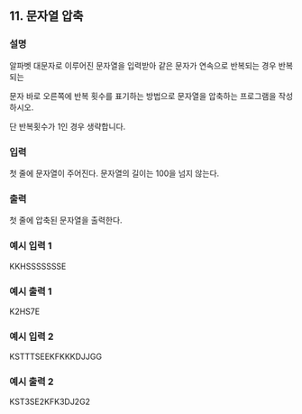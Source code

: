 ## 11. 문자열 압축
### 설명

알파벳 대문자로 이루어진 문자열을 입력받아 같은 문자가 연속으로 반복되는 경우 반복되는

문자 바로 오른쪽에 반복 횟수를 표기하는 방법으로 문자열을 압축하는 프로그램을 작성하시오.

단 반복횟수가 1인 경우 생략합니다.


### 입력
첫 줄에 문자열이 주어진다. 문자열의 길이는 100을 넘지 않는다.


### 출력
첫 줄에 압축된 문자열을 출력한다.


### 예시 입력 1

KKHSSSSSSSE
### 예시 출력 1

K2HS7E
### 예시 입력 2

KSTTTSEEKFKKKDJJGG
### 예시 출력 2

KST3SE2KFK3DJ2G2